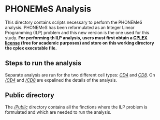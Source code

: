 # PHONEMeS Analysis

This directory contains scripts necessary to perform the PHONEMeS analysis. PHONEMeS has been reformulated as an Integer Linear Programming (ILP) problem and this new version is the one used for this study. **For performing th ILP analysis, users must first obtain a [CPLEX license](https://www.ibm.com/products/ilog-cplex-optimization-studio?S_PKG=CoG&cm_mmc=Search_Google-_-Data+Science_Data+Science-_-WW_IDA-_-+IBM++CPLEX_Broad_CoG&cm_mmca1=000000RE&cm_mmca2=10000668&cm_mmca7=9041989&cm_mmca8=kwd-412296208719&cm_mmca9=_k_Cj0KCQiAr93gBRDSARIsADvHiOpDUEHgUuzu8fJvf3vmO5rI0axgtaleqdmwk6JRPIDeNcIjgIHMhZIaAiwWEALw_wcB_k_&cm_mmca10=267798126431&cm_mmca11=b&mkwid=_k_Cj0KCQiAr93gBRDSARIsADvHiOpDUEHgUuzu8fJvf3vmO5rI0axgtaleqdmwk6JRPIDeNcIjgIHMhZIaAiwWEALw_wcB_k_%7C470%7C135655&cvosrc=ppc.google.%2Bibm%20%2Bcplex&cvo_campaign=000000RE&cvo_crid=267798126431&Matchtype=b&gclid=Cj0KCQiAr93gBRDSARIsADvHiOpDUEHgUuzu8fJvf3vmO5rI0axgtaleqdmwk6JRPIDeNcIjgIHMhZIaAiwWEALw_wcB) (free for academic purposes) and store on this working directory the cplex executable file.**

## Steps to run the analysis

Separate analysis are run for the two different cell types: [*CD4*](https://github.com/saezlab/Prostaglandin_Project/tree/master/PHONEMeS-Analysis/CD4) and [*CD8*](https://github.com/saezlab/Prostaglandin_Project/tree/master/PHONEMeS-Analysis/CD8). On [*/CD4*](https://github.com/saezlab/Prostaglandin_Project/tree/master/PHONEMeS-Analysis/CD4) and [*/CD8*](https://github.com/saezlab/Prostaglandin_Project/tree/master/PHONEMeS-Analysis/CD8) are expalined the details of the analysis.

## Public directory

The [*/Public*](https://github.com/saezlab/Prostaglandin_Project/tree/master/PHONEMeS-Analysis/Public) directory contains all the finctions where the ILP problem is formulated and which are needed to run the analysis.
